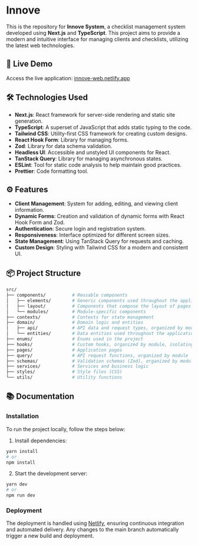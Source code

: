 # Innove

This is the repository for **Innove System**, a checklist management system developed using **Next.js** and **TypeScript**. This project aims to provide a modern and intuitive interface for managing clients and checklists, utilizing the latest web technologies.

## 🚀 Live Demo

Access the live application: [innove-web.netlify.app](https://innove-web.netlify.app/)

## 🛠️ Technologies Used

- **Next.js**: React framework for server-side rendering and static site generation.
- **TypeScript**: A superset of JavaScript that adds static typing to the code.
- **Tailwind CSS**: Utility-first CSS framework for creating custom designs.
- **React Hook Form**: Library for managing forms.
- **Zod**: Library for data schema validation.
- **Headless UI**: Accessible and unstyled UI components for React.
- **TanStack Query**: Library for managing asynchronous states.
- **ESLint**: Tool for static code analysis to help maintain good practices.
- **Prettier**: Code formatting tool.

## ⚙️ Features

- **Client Management**: System for adding, editing, and viewing client information.
- **Dynamic Forms**: Creation and validation of dynamic forms with React Hook Form and Zod.
- **Authentication**: Secure login and registration system.
- **Responsiveness**: Interface optimized for different screen sizes.
- **State Management**: Using TanStack Query for requests and caching.
- **Custom Design**: Styling with Tailwind CSS for a modern and consistent UI.

## 📦 Project Structure

```bash
src/
├── components/          # Reusable components
│   ├── elements/        # Generic components used throughout the application
│   ├── layout/          # Components that compose the layout of pages
│   └── modules/         # Module-specific components
├── contexts/            # Contexts for state management
├── domain/              # Domain logic and entities
│   ├── api/             # API data and request types, organized by module
│   └── entities/        # Data entities used throughout the application
├── enums/               # Enums used in the project
├── hooks/               # Custom hooks, organized by module, isolating business logic
├── pages/               # Application pages
├── query/               # API request functions, organized by module
├── schemas/             # Validation schemas (Zod), organized by module
├── services/            # Services and business logic
├── styles/              # Style files (CSS)
└── utils/               # Utility functions
```

## 📚 Documentation

### Installation

To run the project locally, follow the steps below:

1. Install dependencies:

```bash
yarn install
# or
npm install
```

2. Start the development server:

```bash
yarn dev
# or
npm run dev
```

### Deployment

The deployment is handled using [Netlify](https://www.netlify.com/), ensuring continuous integration and automated delivery. Any changes to the main branch automatically trigger a new build and deployment.
